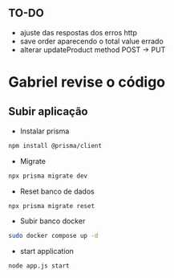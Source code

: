 ## TO-DO

- ajuste das respostas dos erros http
- save order aparecendo o total value errado
- alterar updateProduct method POST -> PUT

# Gabriel revise o código



## Subir aplicação

- Instalar prisma

```bash
npm install @prisma/client
```

- Migrate

``` bash
npx prisma migrate dev
```

- Reset banco de dados

``` bash
npx prisma migrate reset
```

- Subir banco docker

 ``` bash
sudo docker compose up -d 
```

- start application

``` bash
node app.js start
```
